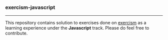 ### exercism-javascript
____

This repository contains solution to exercises done on [exercism](https://exercism.io/) as a learning experience
under the **Javascript** track. Please do feel free to contribute.